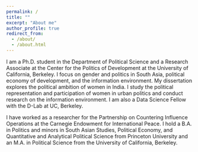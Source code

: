 ```yaml
---
permalink: /
title: ""
excerpt: "About me"
author_profile: true
redirect_from: 
  - /about/
  - /about.html
---
```


I am a Ph.D. student in the Department of Political Science and a Research Associate at the Center for the Politics of Development at the University of California, Berkeley. I focus on gender and politics in South Asia, political economy of development, and the information environment. My dissertation explores the political ambition of women in India. I study the political representation and participation of women in urban politics and conduct research on the information environment. I am also a Data Science Fellow with the D-Lab at UC, Berkeley. 

I have worked as a researcher for the Partnership on Countering Influence Operations at the Carnegie Endowment for International Peace. I hold a B.A. in Politics and minors in South Asian Studies, Political Economy, and Quantitative and Analytical Political Science from Princeton University and an M.A. in Political Science from the University of California, Berkeley.